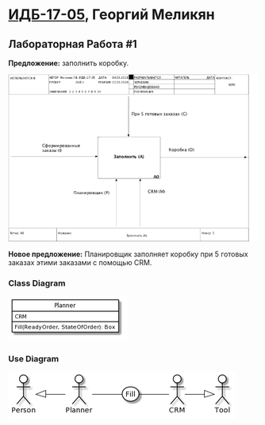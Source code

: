 # [ИДБ-17-05](https://github.com/stankin/design-part-1/wiki/list-idb-17-05), Георгий Меликян

## Лабораторная Работа #1

**Предложение:** заполнить коробку.

![Диаграмма](https://github.com/GeorgeMelikyan/design.github.io/blob/master/resources/01_A.png?raw=true)

**Новое предложение:** Планировщик заполняет коробку при 5 готовых заказах этими заказами с помощью CRM.

### Class Diagram
![none](https://github.com/GeorgeMelikyan/design.github.io/blob/master/resources/classDiagram.png?raw=true)

### Use Diagram
![none](https://github.com/GeorgeMelikyan/design.github.io/blob/master/resources/lab1/useDiagram.png?raw=true)
